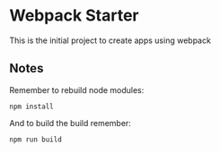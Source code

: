 # Webpack Starter

This is the initial project to create apps using webpack

## Notes

Remember to rebuild node modules:

```
npm install
```
And to build the build remember:

```
npm run build
```

